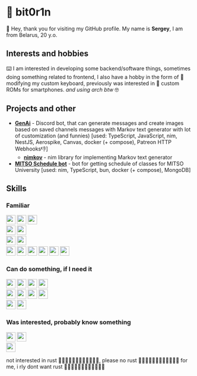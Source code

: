 # 🥵 bit0r1n
👋 Hey, thank you for visiting my GitHub profile. My name is **Sergey**, I am from Belarus, 20 y.o.
## Interests and hobbies
⌨️ I am interested in developing some backend/software things, sometimes doing something related to frontend, I also have a hobby in the form of 🔎 modifying my custom keyboard, previously was interested in 📲 custom ROMs for smartphones. _and using arch btw_ 🤓
## Projects and other
* [**GenAi**](https://genai.bot) - Discord bot, that can generate messages and create images based on saved channels messages with Markov text generator with lot of customization (and funnies) [used: TypeScript, JavaScript, nim, NestJS, Aerospike, Canvas, docker (+ compose), Patreon HTTP Webhooks👎]
	* [**nimkov**](https://github.com/bit0r1n/nimkov) - nim library for implementing Markov text generator
* [**MITSO Schedule bot**](https://github.com/bit0r1n/mitso-bot) - bot for getting schedule of classes for MITSO University [used: nim, TypeScript, bun, docker (+ compose), MongoDB]
## Skills
### Familiar
<img src="https://img.shields.io/badge/-JavaScript-yellow?logo=javascript&logoColor=white&style=flat" height=25> <img src="https://img.shields.io/badge/-TypeScript-blue?logo=typescript&logoColor=white&style=flat" height=25> <img src="https://img.shields.io/badge/-NodeJS-43853d?logo=nodedotjs&logoColor=white&style=flat" height=25><br>
<img src="https://img.shields.io/badge/-Express-fdfdfd?style=flat&logo=express&logoColor=black" height=25> <img src="https://img.shields.io/badge/-koa-fdfdfd?style=flat&logo=koa&logoColor=33333D" height=25><br>
<img src="https://img.shields.io/badge/-MySQL-4479A1?style=flat&logo=mysql&logoColor=white" height=25> <img src="https://img.shields.io/badge/-Aerospike-C41E25?style=flat&logo=aerospike&logoColor=white" height=25><br>
<img src="https://img.shields.io/badge/-bash-4EAA25?style=flat&logo=gnubash&logoColor=white" height=25> <img src="https://img.shields.io/badge/-git-F05032?style=flat&logo=git&logoColor=white" height=25> <img src="https://img.shields.io/badge/-Docker-2496ED?style=flat&logo=docker&logoColor=white" height=25> <img src="https://img.shields.io/badge/-Arch%20Linux-1793D1?style=flat&logo=archlinux&logoColor=white" height=25> <img src="https://img.shields.io/badge/-Debian-A81D33?style=flat&logo=debian&logoColor=white" height=25> <img src="https://img.shields.io/badge/-Ubuntu-E95420?style=flat&logo=ubuntu&logoColor=white" height=25>
### Can do something, if I need it
<img src="https://img.shields.io/badge/-C%23-239120?style=flat&logo=csharp&logoColor=white" height=25> <img src="https://img.shields.io/badge/-Nim❤️-FFE953?style=flat&logo=nim&logoColor=black" height=25> <img src="https://img.shields.io/badge/-Java-f89820?style=flat" height=25> <img src="https://img.shields.io/badge/-Kotlin-7F52FF?style=flat&logo=kotlin&logoColor=white" height=25><br>
<img src="https://img.shields.io/badge/-NestJS-E0234E?style=flat&logo=nestjs&logoColor=white" height=25> <img src="https://img.shields.io/badge/-Vue-4FC08D?style=flat&logo=vuedotjs&logoColor=white" height=25> <img src="https://img.shields.io/badge/-Vuetify-1867C0?style=flat&logo=vuetify&logoColor=white" height=25> <img src="https://img.shields.io/badge/-React-149ECA?style=flat&logo=react&logoColor=white" height=25><br>
<img src="https://img.shields.io/badge/-MongoDB-47A248?style=flat&logo=mongodb&logoColor=white" height=25> <img src="https://img.shields.io/badge/-Redis-DC382D?style=flat&logo=redis&logoColor=white" height=25>

### Was interested, probably know something
<img src="https://img.shields.io/badge/-dart-0175C2?style=flat&logo=dart&logoColor=white" height=25> <img src="https://img.shields.io/badge/-C%2B%2B-00599C?style=flat&logo=cplusplus&logoColor=white" height=25><br>
<img src="https://img.shields.io/badge/-Flutter-02569B?style=flat&logo=flutter&logoColor=white" height=25>

not interested in rust 🚀🦀💥🚀🦀💥🚀🦀💥🚀🦀💥, please no rust 🚀🦀💥🚀🦀💥🚀🦀💥🚀🦀💥 for me, i rly dont want rust 🚀🦀💥🚀🦀💥🚀🦀💥🚀🦀💥
